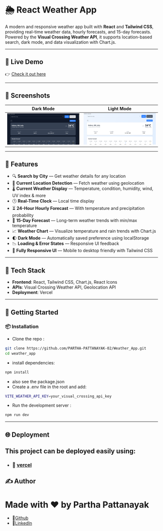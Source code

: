 # 🌦️ React Weather App

A modern and responsive weather app built with **React** and **Tailwind CSS**, providing real-time weather data, hourly forecasts, and 15-day forecasts. Powered by the **Visual Crossing Weather API**, it supports location-based search, dark mode, and data visualization with Chart.js.

---

## 🔗 Live Demo

👉 [Check it out here](https://weather-app-snowy-two-19.vercel.app/)

---

## 📸 Screenshots

| Dark Mode                                 | Light Mode                                  |
| ----------------------------------------- | ------------------------------------------- |
| ![Dark Mode](./screenshots/dark-mode.png) | ![Light Mode](./screenshots/light-mode.png) |

---

## 🚀 Features

- 🔍 **Search by City** — Get weather details for any location
- 📍 **Current Location Detection** — Fetch weather using geolocation
- 🌡️ **Current Weather Display** — Temperature, condition, humidity, wind, UV index & more
- 🕒 **Real-Time Clock** — Local time display
- ⏳ **24-Hour Hourly Forecast** — With temperature and precipitation probability
- 📅 **15-Day Forecast** — Long-term weather trends with min/max temperature
- 📈 **Weather Chart** — Visualize temperature and rain trends with Chart.js
- 🌓 **Dark Mode** — Automatically saved preference using localStorage
- 📉 **Loading & Error States** — Responsive UI feedback
- 📱 **Fully Responsive UI** — Mobile to desktop friendly with Tailwind CSS

---

## 🧰 Tech Stack

- **Frontend**: React, Tailwind CSS, Chart.js, React Icons
- **APIs**: Visual Crossing Weather API, Geolocation API
- **Deployment**: Vercel

---

## 🧪 Getting Started

### 📦 Installation

- Clone the repo :

```bash
git clone https://github.com/PARTHA-PATTANAYAK-02/Weather_App.git
cd weather_app
```

- install dependencies:

```bash
npm install
```

- also see the package.json
- Create a .env file in the root and add:

```bash
VITE_WEATHER_API_KEY=your_visual_crossing_api_key

```

- Run the development server :

```bash
npm run dev
```

---

## 🌐 Deployment

## This project can be deployed easily using:

- ### 🔗 [vercel](https://weather-app-snowy-two-19.vercel.app/)

## ✍️ Author

# Made with ❤️ by Partha Pattanayak

- 🔗[Github](https://github.com/PARTHA-PATTANAYAK-02)
- 🔗[LinkedIn](https://www.linkedin.com/in/partha-pattanayak-082a46320/)

